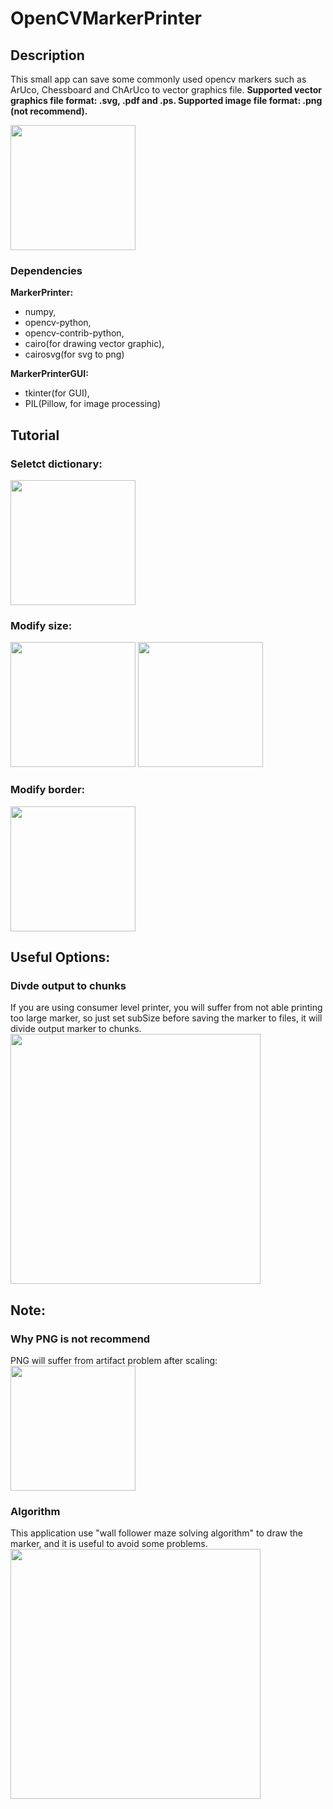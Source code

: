 # OpenCVMarkerPrinter

## Description
This small app can save some commonly used opencv markers such as ArUco, Chessboard and ChArUco to vector graphics file. **Supported vector graphics file format: .svg, .pdf and .ps. Supported image file format: .png (not recommend).**

<img src="https://github.com/dogod621/OpenCVMarkerPrinter/blob/master/doc/images/0001.jpg" height="200" />

### Dependencies
**MarkerPrinter:**  
  * numpy,  
  * opencv-python,  
  * opencv-contrib-python,  
  * cairo(for drawing vector graphic),  
  * cairosvg(for svg to png)  

**MarkerPrinterGUI:**  
  * tkinter(for GUI),  
  * PIL(Pillow, for image processing)  

## Tutorial
### Seletct dictionary:
<img src="https://github.com/dogod621/OpenCVMarkerPrinter/blob/master/doc/images/0002.jpg" height="200" />

### Modify size:
<img src="https://github.com/dogod621/OpenCVMarkerPrinter/blob/master/doc/images/0003.jpg" height="200" />  
<img src="https://github.com/dogod621/OpenCVMarkerPrinter/blob/master/doc/images/0004.jpg" height="200" />

### Modify border:
<img src="https://github.com/dogod621/OpenCVMarkerPrinter/blob/master/doc/images/0005.jpg" height="200" />

## Useful Options:
### Divde output to chunks
If you are using consumer level printer, you will suffer from not able printing too large marker, so just set subSize before saving the marker to files, it will divide output marker to chunks.
<img src="https://github.com/dogod621/OpenCVMarkerPrinter/blob/master/doc/images/0006.jpg" height="400" />

## Note:
### Why PNG is not recommend
PNG will suffer from artifact problem after scaling:
<img src="https://github.com/dogod621/OpenCVMarkerPrinter/blob/master/doc/images/0008.jpg" height="200" />

### Algorithm
This application use "wall follower maze solving algorithm" to draw the marker, and it is useful to avoid some problems.
<img src="https://github.com/dogod621/OpenCVMarkerPrinter/blob/master/doc/images/0007.jpg" height="400" />

